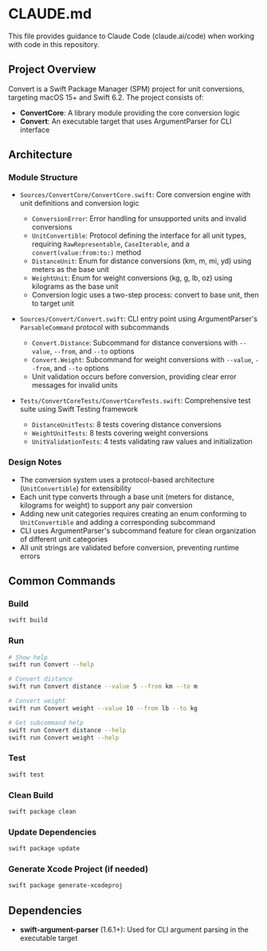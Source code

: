 # CLAUDE.md

This file provides guidance to Claude Code (claude.ai/code) when working with code in this repository.

## Project Overview

Convert is a Swift Package Manager (SPM) project for unit conversions, targeting macOS 15+ and Swift 6.2. The project consists of:

- **ConvertCore**: A library module providing the core conversion logic
- **Convert**: An executable target that uses ArgumentParser for CLI interface

## Architecture

### Module Structure

- `Sources/ConvertCore/ConvertCore.swift`: Core conversion engine with unit definitions and conversion logic
  - `ConversionError`: Error handling for unsupported units and invalid conversions
  - `UnitConvertible`: Protocol defining the interface for all unit types, requiring `RawRepresentable`, `CaseIterable`, and a `convert(value:from:to:)` method
  - `DistanceUnit`: Enum for distance conversions (km, m, mi, yd) using meters as the base unit
  - `WeightUnit`: Enum for weight conversions (kg, g, lb, oz) using kilograms as the base unit
  - Conversion logic uses a two-step process: convert to base unit, then to target unit

- `Sources/Convert/Convert.swift`: CLI entry point using ArgumentParser's `ParsableCommand` protocol with subcommands
  - `Convert.Distance`: Subcommand for distance conversions with `--value`, `--from`, and `--to` options
  - `Convert.Weight`: Subcommand for weight conversions with `--value`, `--from`, and `--to` options
  - Unit validation occurs before conversion, providing clear error messages for invalid units

- `Tests/ConvertCoreTests/ConvertCoreTests.swift`: Comprehensive test suite using Swift Testing framework
  - `DistanceUnitTests`: 8 tests covering distance conversions
  - `WeightUnitTests`: 8 tests covering weight conversions
  - `UnitValidationTests`: 4 tests validating raw values and initialization

### Design Notes

- The conversion system uses a protocol-based architecture (`UnitConvertible`) for extensibility
- Each unit type converts through a base unit (meters for distance, kilograms for weight) to support any pair conversion
- Adding new unit categories requires creating an enum conforming to `UnitConvertible` and adding a corresponding subcommand
- CLI uses ArgumentParser's subcommand feature for clean organization of different unit categories
- All unit strings are validated before conversion, preventing runtime errors

## Common Commands

### Build
```bash
swift build
```

### Run
```bash
# Show help
swift run Convert --help

# Convert distance
swift run Convert distance --value 5 --from km --to m

# Convert weight
swift run Convert weight --value 10 --from lb --to kg

# Get subcommand help
swift run Convert distance --help
swift run Convert weight --help
```

### Test
```bash
swift test
```

### Clean Build
```bash
swift package clean
```

### Update Dependencies
```bash
swift package update
```

### Generate Xcode Project (if needed)
```bash
swift package generate-xcodeproj
```

## Dependencies

- **swift-argument-parser** (1.6.1+): Used for CLI argument parsing in the executable target
